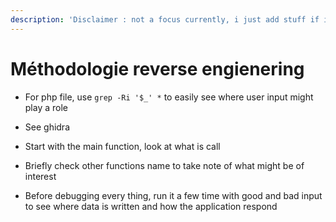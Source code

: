 ```yaml
---
description: 'Disclaimer : not a focus currently, i just add stuff if i stumble of it'
---
```


# Méthodologie reverse engienering

* For php file, use `grep -Ri '$_' *` to easily see where user input might play a role
* See ghidra



* Start with the main function, look at what is call
* Briefly check other functions name to take note of what might be of interest



* Before debugging every thing, run it a few time with good and bad input to see where data is written and how the application respond

